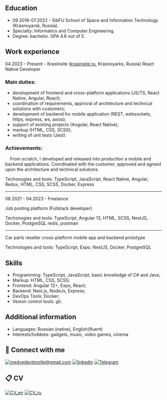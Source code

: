
## Education
 - 09.2018-07.2022 - SibFU School of Space and Information Technology (Krasnoyarsk, Russia).
 - Specialty: Informatics and Computer Engineering.
 - Degree: bachelor. GPA 4.6 out of 5.
 
## Work experience
 04.2023 - Present - KrasInsite ([krasinsite.ru](http://krasinsite.ru), Krasnoyarks, Russia) React Native Developer

 ### Main duties:

 - development of frontend and cross-platform applications (JS/TS, React Native, Angular, React);
 - coordination of requirements, approval of architecture and technical solutions with customers;
 - development of backend for mobile application (REST, websockets, https, express, ws, axios);
 - support of existing projects (Angular, React Native);
 - markup (HTML, CSS, SCSS);
 - writing of unit tests (Jest).

 ### Achievements:
&nbsp;&nbsp;&nbsp;&nbsp;From scratch, I developed and released into production a mobile and backend applications. Coordinated with the   customer, approved and agreed upon the architecture and technical solutions.

 Techonogies and tools: TypeScript, JavaScript, React Native, Angular, Redux, HTML, CSS, SCSS, Docker, Express

 ----------
 08.2021 - 04.2023 - Freelance
 
 Job posting platform (Fullstack developer)
 
 Techonogies and tools: TypeScript, Angular 13, HTML, SCSS, NestJS, Docker, PostgreSQL redis, postman

----------
 Car parts reseller cross-platform mobile app and backend prototype
 
 Technologies and tools: TypeScript, Expo, NestJS, Docker, PostgreSQL 


## Skills

- Programming: TypeScript, JavaScript, basic knowledge of C# and Java;
- Markup: HTML, CSS, SCSS;
- Frontend: Angular 12+, Expo, React;
- Backend: Nest.js, NodeJs, Express;
- DevOps Tools: Docker;
- Vesion control tools: git.

## Additional information
- Languages: Russian (native), English(fluent)
- Interests/hobbies: gadgets, music, video games, cinema

## 🤝 Connect with me
[![medvedevtimofei@gmail.com](https://img.shields.io/badge/medvedevtimofei@gmail.com%20-%23E62B1E.svg?&style=for-the-badge&logo=mail.ru&logoColor=white)](mailto:medvedevtimofei@gmail.com) [![linkedin](https://img.shields.io/badge/linkedin%20-%230077B5.svg?&style=for-the-badge&logo=linkedin&logoColor=white)](https://www.linkedin.com/in/timofeii-medvedev) [![Telegram](https://img.shields.io/badge/Telegram-2CA5E0?style=for-the-badge&logo=telegram&logoColor=white)](https://t.me/tima_medvedev)


## 📋 CV 
[![CV_en](https://img.shields.io/badge/EN%20-%230077B5.svg?&style=for-the-badge)](https://github.com/UtopicUnicorn/UtopicUnicorn/raw/main/Medvedev_CV_En.pdf) [![CV_ru](https://img.shields.io/badge/RU%20-%230077B5.svg?&style=for-the-badge)](https://github.com/UtopicUnicorn/UtopicUnicorn/raw/main/Medvedev_CV_Ru.pdf)
